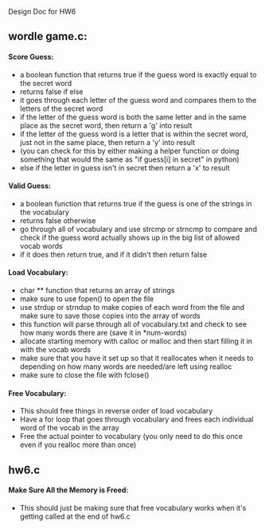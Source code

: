 Design Doc for HW6


## wordle game.c:



#### Score Guess:
- a boolean function that returns true if the guess word is exactly equal to the secret word
- returns false if else
- it goes through each letter of the guess word and compares them to the letters of the secret word
- if the letter of the guess word is both the same letter and in the same place as the secret word, then return a 'g' into result
- if the letter of the guess word is a letter that is within the secret word, just not in the same place, then return a 'y' into result
- (you can check for this by either making a helper function or doing something that would the same as "if guess[i] in secret" in python)
- else if the letter in guess isn't in secret then return a 'x' to result

#### Valid Guess:
- a boolean function that returns true if the guess is one of the strings in the vocabulary
- returns false otherwise
- go through all of vocabulary and use strcmp or strncmp to compare and check if the guess word actually shows up in the big list of allowed vocab words
- if it does then return true, and if it didn't then return false

#### Load Vocabulary:
- char ** function that returns an array of strings
- make sure to use fopen() to open the file
- use strdup or strndup to make copies of each word from the file and make sure to save those copies into the array of words
- this function will parse through all of vocabulary.txt and check to see how many words there are (save it in *num-words)
- allocate starting memory with calloc or malloc and then start filling it in with the vocab words
- make sure that you have it set up so that it reallocates when it needs to depending on how many words are needed/are left using realloc
- make sure to close the file with fclose()

#### Free Vocabulary:
- This should free things in reverse order of load vocabulary
- Have a for loop that goes through vocabulary and frees each individual word of the vocab in the array
- Free the actual pointer to vocabulary (you only need to do this once even if you realloc more than once)

## hw6.c



#### Make Sure All the Memory is Freed:
- This should just be making sure that free vocabulary works when it's getting called at the end of hw6.c
